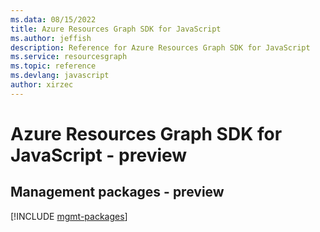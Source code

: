 ```yaml
---
ms.data: 08/15/2022
title: Azure Resources Graph SDK for JavaScript
ms.author: jeffish
description: Reference for Azure Resources Graph SDK for JavaScript
ms.service: resourcesgraph
ms.topic: reference
ms.devlang: javascript
author: xirzec
---
```

# Azure Resources Graph SDK for JavaScript - preview

## Management packages - preview
[!INCLUDE [mgmt-packages](resources-graph-mgmt-index.md)]